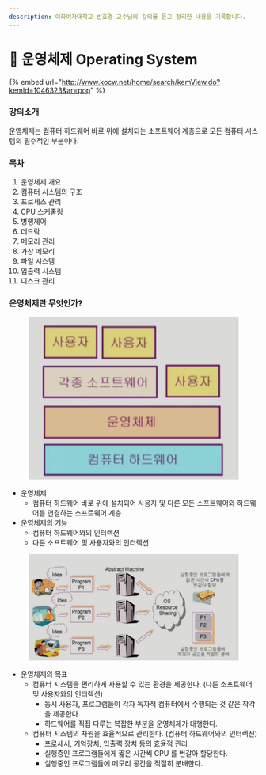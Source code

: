 ```yaml
---
description: 이화여자대학교 반효경 교수님의 강의를 듣고 정리한 내용을 기록합니다.
---
```


# 🧠 운영체제 Operating System

{% embed url="http://www.kocw.net/home/search/kemView.do?kemId=1046323&ar=pop" %}

### 강의소개

운영체제는 컴퓨터 하드웨어 바로 위에 설치되는 소프트웨어 계층으로 모든 컴퓨터 시스템의 필수적인 부분이다.

###

### 목차

1. 운영체제 개요
2. 컴퓨터 시스템의 구조
3. 프로세스 관리
4. CPU 스케줄링
5. 병행제어
6. 데드락
7. 메모리 관리
8. 가상 메모리
9. 파일 시스템
10. 입출력 시스템
11. 디스크 관리



### 운영체제란 무엇인가?

<figure><img src="../../.gitbook/assets/image (1).png" alt=""><figcaption></figcaption></figure>

* 운영체제
  * 컴퓨터 하드웨어 바로 위에 설치되어 사용자 및 다른 모든 소프트웨어와 하드웨어를 연결하는 소프트웨어 계층
* 운영체제의 기능
  * 컴퓨터 하드웨어와의 인터렉션
  * 다른 소프트웨어 및 사용자와의 인터렉션

<figure><img src="../../.gitbook/assets/image (7).png" alt=""><figcaption></figcaption></figure>

* 운영체제의 목표
  * 컴퓨터 시스템을 편리하게 사용할 수 있는 환경을 제공한다. (다른 소프트웨어 및 사용자와의 인터렉션)
    * 동시 사용자, 프로그램들이 각자 독자적 컴퓨터에서 수행되는 것 같은 착각을 제공한다.
    * 하드웨어를 직접 다루는 복잡한 부분을 운영체제가 대행한다.
  * 컴퓨터 시스템의 자원을 효율적으로 관리한다. (컴퓨터 하드웨어와의 인터렉션)
    * 프로세서, 기억장치, 입출력 장치 등의 효율적 관리
    * 실행중인 프로그램들에게 짧은 시간씩 CPU 를 번갈아 할당한다.
    * 실행중인 프로그램들에 메모리 공간을 적절히 분배한다.
